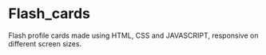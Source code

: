 # Flash_cards
Flash profile cards made using HTML, CSS and JAVASCRIPT, responsive on different screen sizes.
